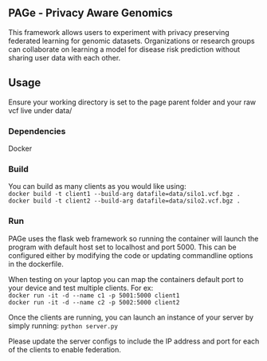 ## PAGe - Privacy Aware Genomics
This framework allows users to experiment with privacy preserving federated learning for genomic datasets. Organizations or research groups can collaborate on learning a model for disease risk prediction without sharing user data with each other.  

## Usage
Ensure your working directory is set to the page parent folder and your raw vcf live under data/ 

### Dependencies
Docker 

### Build
You can build as many clients as you would like using:  
`docker build -t client1 --build-arg datafile=data/silo1.vcf.bgz .`  
`docker build -t client2 --build-arg datafile=data/silo2.vcf.bgz .`

### Run
PAGe uses the flask web framework so running the container will launch the program with default host set to localhost and port 5000. This can be configured either by modifying the code or updating commandline options in the dockerfile.   

When testing on your laptop you can map the containers default port to your device and test multiple clients. For ex:  
`docker run -it -d --name c1 -p 5001:5000 client1`  
`docker run -it -d --name c2 -p 5002:5000 client2`

Once the clients are running, you can launch an instance of your server by simply running:
`python server.py`

Please update the server configs to include the IP address and port for each of the clients to enable federation.






